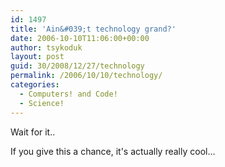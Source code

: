 ```yaml
---
id: 1497
title: 'Ain&#039;t technology grand?'
date: 2006-10-10T11:06:00+00:00
author: tsykoduk
layout: post
guid: 30/2008/12/27/technology
permalink: /2006/10/10/technology/
categories:
  - Computers! and Code!
  - Science!
---
```

<p>Wait for it..</p>


<p>If you give this a chance, it's actually really cool...</p>


<object width="425" height="350"><param name="movie" value="http://www.youtube.com/v/NZNTgglPbUA"></param><param name="wmode" value="transparent"></param><embed src="http://www.youtube.com/v/NZNTgglPbUA" type="application/x-shockwave-flash" wmode="transparent" width="425" height="350"></embed></object>